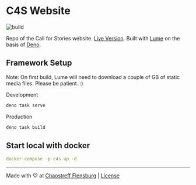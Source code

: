 # C4S Website

![build](https://github.com/chaostreff-flensburg/c4s-website/actions/workflows/build-and-deploy.yml/badge.svg)

Repo of the Call for Stories website. [Live Version](https://42.ccc.de/). Built with [Lume](https://lume.land/) on the basis of [Deno](https://deno.com).

## Framework Setup

Note: On first build, Lume will need to download a couple of GB of static media files. Please be patient. :)

Development
```bash
deno task serve
```

Production
```bash
deno task build
```

## Start local with docker

```yaml
docker-compose -p c4s up -d
```

---

Made with ♡ at [Chaostreff Flensburg](https://chaos.social/chaos_fl) |
[License](./LICENSE)
